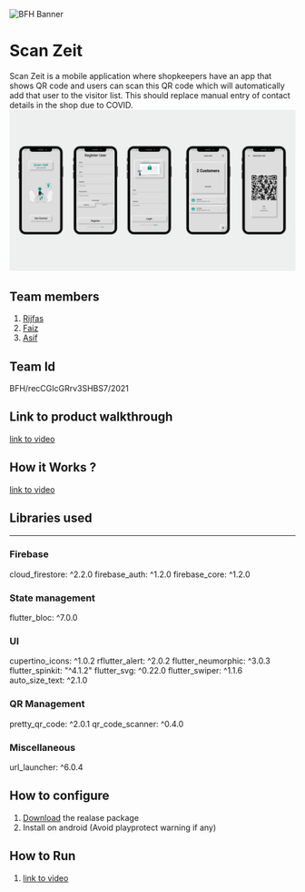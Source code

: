 ![BFH Banner](https://trello-attachments.s3.amazonaws.com/542e9c6316504d5797afbfb9/542e9c6316504d5797afbfc1/39dee8d993841943b5723510ce663233/Frame_19.png)
# Scan Zeit
Scan Zeit is a mobile application where shopkeepers have an app that shows QR code and users can scan this QR code which will automatically add that user to the visitor list. This should replace manual entry of contact details in the shop due to COVID.
![Scan Zeit Banner](banner.png)

## Team members
1. [Rijfas](https://github.com/rijfas/)
2. [Faiz](https://github.com/FaizArifUP)
3. [Asif](https://github.com/asif-max) 

## Team Id
BFH/recCGIcGRrv3SHBS7/2021

## Link to product walkthrough
[link to video](https://youtu.be/C1TgnNWNFN4)

## How it Works ?
[link to video](https://youtu.be/C1TgnNWNFN4)

## Libraries used
---
  ### Firebase
  cloud_firestore: ^2.2.0
  firebase_auth: ^1.2.0
  firebase_core: ^1.2.0

  ### State management
  flutter_bloc: ^7.0.0

  ### UI
  cupertino_icons: ^1.0.2
  rflutter_alert: ^2.0.2
  flutter_neumorphic: ^3.0.3
  flutter_spinkit: "^4.1.2"
  flutter_svg: ^0.22.0
  flutter_swiper: ^1.1.6
  auto_size_text: ^2.1.0

  ### QR Management
  pretty_qr_code: ^2.0.1
  qr_code_scanner: ^0.4.0

  ### Miscellaneous
  url_launcher: ^6.0.4

## How to configure
1. [Download](https://github.com/rijfas/scan-zeit/releases/tag/0.0.1) the realase package 
2. Install on android (Avoid playprotect warning if any)
## How to Run
1. [link to video](https://youtu.be/C1TgnNWNFN4)
